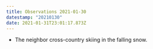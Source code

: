 ```yaml
---
title: Observations 2021-01-30
datestamp: "20210130"
date: 2021-01-31T23:01:17.873Z
---
```

- The neighbor cross-country skiing in the falling snow.